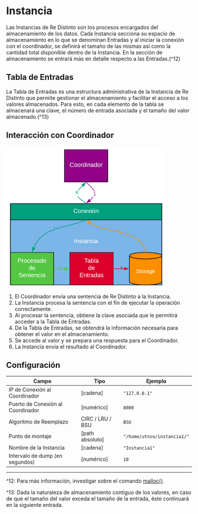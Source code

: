 # Instancia

Las Instancias de Re Distinto son los procesos encargados del almacenamiento de los datos. Cada Instancia secciona su espacio de almacenamiento en lo que se denominan Entradas y al iniciar la conexión con el coordinador, se definirá el tamaño de las mismas así como la cantidad total disponible dentro de la Instancia. En la sección de almacenamiento se entrará más en detalle respecto a las Entradas.(^12)

## Tabla de Entradas

La Tabla de Entradas es una estructura administrativa de la Instancia de Re Distinto que permite gestionar el almacenamiento y facilitar el acceso a los valores almacenados.
Para esto, en cada elemento de la tabla se almacenará una clave, el número de entrada asociada y el tamaño del valor almacenado.(^13)

## Interacción con Coordinador

![Interacción con el Coordinador](assets/interaccion-coordinador-instancia.png)

1. El Coordinador envía una sentencia de Re Distinto a la Instancia.
2. La Instancia procesa la sentencia con el fin de ejecutar la operación correctamente.
3. Al procesar la sentencia, obtiene la clave asociada que le permitirá acceder a la Tabla de Entradas.
4. De la Tabla de Entradas, se obtendrá la información necesaria para obtener el valor en el almacenamiento.
5. Se accede al valor y se prepara una respuesta para el Coordinador.
6. La Instancia envía el resultado al Coordinador.

## Configuración

| Campo                              | Tipo               | Ejemplo                     |
|------------------------------------|--------------------|-----------------------------|
| IP de Conexión al Coordinador      | [cadena]           | `"127.0.0.1"`               |
| Puerto de Conexión al Coordinador  | [numérico]         | `8000`                      |
| Algoritmo de Reemplazo             | CIRC / LRU / BSU   | `BSU`                       |
| Punto de montaje                   | [path absoluto]    | `"/home/utnso/instancia1/"` |
| Nombre de la Instancia             | [cadena]           | `"Instancia1"`              |
| Intervalo de dump (en segundos)    | [numérico]         | `10`                        |

---
^12: Para más información, investigar sobre el comando [malloc()](https://linux.die.net/man/3/malloc).

^13: Dada la naturaleza de almacenamiento contiguo de los valores, en caso de que el tamaño del valor exceda el tamaño de la entrada, éste continuará en la siguiente entrada.
